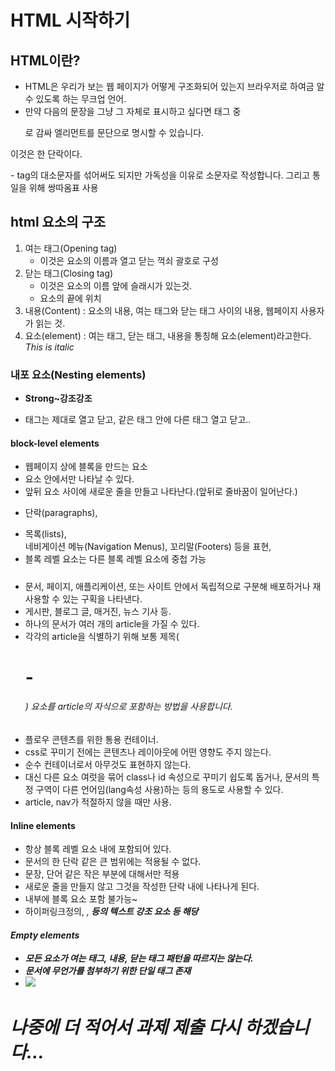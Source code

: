 # HTML 시작하기
## HTML이란?
- HTML은 우리가 보는 웹 페이지가 어떻게 구조화되어 있는지 브라우저로 하여금 알 수 있도록 하는 무크업 언어.
- 만약 다음의 문장을 그냥 그 자체로 표시하고 싶다면 태그 중 <P>로 감싸 엘리먼트를 문단으로 명시할 수 있습니다.
<P>이것은 한 단락이다.</P>
- tag의 대소문자를 섞어써도 되지만 가독성을 이유로 소문자로 작성합니다. 그리고 통일을 위해 쌍따옴표 사용

## html 요소의 구조
1. 여는 태그(Opening tag)
    - 이것은 요소의 이름과 열고 닫는 꺽쇠 괄호로 구성
2. 닫는 태그(Closing tag)
    - 이것은 요소의 이름 앞에 슬래시가 있는것.
    - 요소의 끝에 위치
3. 내용(Content) : 요소의 내용, 여는 태그와 닫는 태그 사이의 내용, 웹페이지 사용자가 읽는 것.
4. 요소(element) : 여는 태그, 닫는 태그, 내용을 통칭해 요소(element)라고한다.
<em>This is italic</em>

### 내포 요소(Nesting elements)
- <p><strong>Strong~강조강조</strong></p>
- 태그는 제대로 열고 닫고, 같은 태그 안에 다른 태그 열고 닫고..

#### block-level elements
- 웹페이지 상에 블록을 만드는 요소
- <body> 요소 안에서만 나타날 수 있다.
- 앞뒤 요소 사이에 새로운 줄을 만들고 나타난다.(앞뒤로 줄바꿈이 일어난다.)
- <p>단락(paragraphs), <li>목록(lists), <nav>네비게이션 메뉴(Navigation Menus), 꼬리말(Footers) 등을 표현,
- 블록 레벨 요소는 다른 블록 레벨 요소에 중첩 가능
##### <article>
- 문서, 페이지, 애플리케이션, 또는 사이트 안에서 독립적으로 구분해 배포하거나 재사용할 수 있는 구획을 나타낸다.
- 게시판, 블로그 글, 매거진, 뉴스 기사 등.
- 하나의 문서가 여러 개의 article을 가질 수 있다.
- 각각의 article을 식별하기 위해 보통 제목(<h1>-<h6>) 요소를 article의 자식으로 포함하는 방법을 사용합니다.

##### <div>
- 플로우 콘텐츠를 위한 통용 컨테이너.
- css로 꾸미기 전에는 콘텐츠나 레이아웃에 어떤 영향도 주지 않는다.
- 순수 컨테이너로서 아무것도 표현하지 않는다.
- 대신 다른 요소 여럿을 묶어 class나 id 속성으로 꾸미기 쉽도록 돕거나, 문서의 특정 구역이 다른 언어임(lang속성 사용)하는 등의 용도로 사용할 수 있다.
- article, nav가 적절하지 않을 때만 사용.

#### Inline elements
- 항상 블록 레벨 요소 내에 포함되어 있다.
- 문서의 한 단락 같은 큰 범위에는 적용될 수 없다.
- 문장, 단어 같은 작은 부분에 대해서만 적용
- 새로운 줄을 만들지 않고 그것을 작성한 단락 내에 나타나게 된다.
- 내부에 블록 요소 포함 불가능~
- <a>하이퍼링크정의, <em>,<strong> 등의 텍스트 강조 요소 등 해당

#### Empty elements
- 모든 요소가 여는 태그, 내용, 닫는 태그 패턴을 따르지는 않는다.
- 문서에 무언가를 첨부하기 위한 단일 태그 존재
- <img src="파일경로">

# 나중에 더 적어서 과제 제출 다시 하겠습니다...